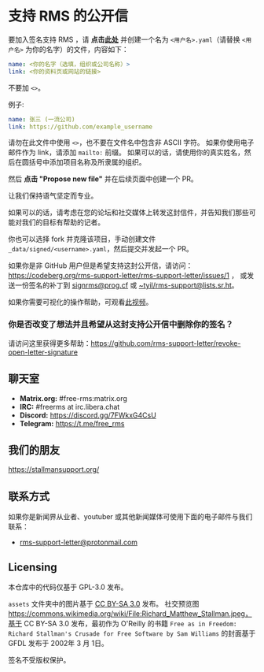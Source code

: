 # 支持 RMS 的公开信

要加入签名支持 RMS ，请 **点击[此处](https://github.com/rms-support-letter/rms-support-letter.github.io/new/master/_data/signed)** 并创建一个名为 `<用户名>.yaml`（请替换 `<用户名>` 为你的名字）的文件，内容如下：

```yaml
name: <你的名字（选填，组织或公司名称）>
link: <你的资料页或网站的链接>
```

不要加 `<>`。

例子:

```yaml
name: 张三 (一流公司)
link: https://github.com/example_username
```

请勿在此文件中使用 `<>`，也不要在文件名中包含非 ASCII 字符。
如果你使用电子邮件作为 link，请添加 `mailto:` 前缀。
如果可以的话，请使用你的真实姓名，然后在圆括号中添加项目名称及所隶属的组织。

然后 **点击 "Propose new file"** 并在后续页面中创建一个 PR。

让我们保持语气坚定而专业。

如果可以的话，请考虑在您的论坛和社交媒体上转发这封信件，并告知我们那些可能对我们的目标有帮助的记者。

你也可以选择 fork 并克隆该项目，手动创建文件 `_data/signed/<username>.yaml`，然后提交并发起一个 PR。

如果你是非 GitHub 用户但是希望支持这封公开信，请访问：https://codeberg.org/rms-support-letter/rms-support-letter/issues/1 ，
或发送一份签名的补丁到 [signrms@prog.cf](mailto:signrms@prog.cf) 或 [~tyil/rms-support@lists.sr.ht](mailto:~tyil/rms-support@lists.sr.ht)。

如果你需要可视化的操作帮助，可观看[此视频](https://invidious.snopyta.org/watch?v=1lz5S5oS8CU)。

### 你是否改变了想法并且希望从这封支持公开信中删除你的签名？
请访问这里获得更多帮助：https://github.com/rms-support-letter/revoke-open-letter-signature

## 聊天室

- **Matrix.org:** #free-rms:matrix.org
- **IRC:** #freerms at irc.libera.chat
- **Discord:** https://discord.gg/7FWkxG4CsU
- **Telegram:** https://t.me/free_rms

## 我们的朋友
https://stallmansupport.org/

## 联系方式
如果你是新闻界从业者、youtuber 或其他新闻媒体可使用下面的电子邮件与我们联系：
- [rms-support-letter@protonmail.com](mailto:rms-support-letter@protonmail.com)

## Licensing
本仓库中的代码仅基于 GPL-3.0 发布。

`assets` 文件夹中的图片基于 [CC BY-SA 3.0](https://creativecommons.org/licenses/by-sa/3.0/legalcode) 发布。 社交预览图 https://commons.wikimedia.org/wiki/File:Richard_Matthew_Stallman.jpeg，基于 CC BY-SA 3.0 发布，最初作为 O'Reilly 的书籍 `Free as in Freedom: Richard Stallman's Crusade for Free Software by Sam Williams` 的封面基于 GFDL 发布于 2002年 3 月 1日。

签名不受版权保护。